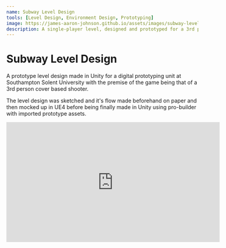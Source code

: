 ```yaml
---
name: Subway Level Design
tools: [Level Design, Environment Design, Prototyping]
image: https://james-aaron-johnson.github.io/assets/images/subway-level-design-project.png
description: A single-player level, designed and prototyped for a 3rd person shooter experience in mind. Complete with enemy placement and clutter.
---
```



Subway Level Design
===================

A prototype level design made in Unity for a digital prototyping unit at Southampton Solent University with the premise of the game being that of a 3rd person cover based shooter.

The level design was sketched and it's flow made beforehand on paper and then mocked up in UE4 before being finally made in Unity using pro-builder with imported prototype assets.

<div class="video-display">
<iframe width="560" height="315" src="https://www.youtube-nocookie.com/embed/I9IfO9lWEPk" frameborder="0" allow="accelerometer; autoplay; encrypted-media; gyroscope; picture-in-picture" allowfullscreen=""></iframe>
</div>
